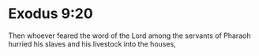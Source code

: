 # Exodus 9:20

Then whoever feared the word of the Lord among the servants of Pharaoh hurried his slaves and his livestock into the houses,
